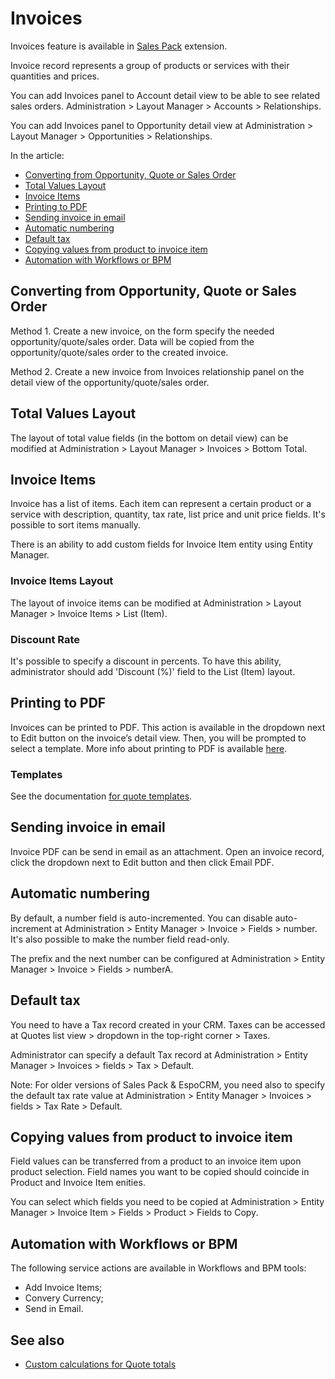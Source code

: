 # Invoices

Invoices feature is available in [Sales Pack](https://www.espocrm.com/extensions/sales-pack/) extension.

Invoice record represents a group of products or services with their quantities and prices.

You can add Invoices panel to Account detail view to be able to see related sales orders. Administration > Layout Manager > Accounts > Relationships.

You can add Invoices panel to Opportunity detail view at Administration > Layout Manager > Opportunities > Relationships.

In the article:

* [Converting from Opportunity, Quote or Sales Order](#converting-from-opportunity-quote-or-sales-order)
* [Total Values Layout](#total-values-layout)
* [Invoice Items](#invoice-items)
* [Printing to PDF](#printing-to-pdf)
* [Sending invoice in email](#sending-invoice-in-email)
* [Automatic numbering](#automatic-numbering)
* [Default tax](#default-tax)
* [Copying values from product to invoice item](#copying-values-from-product-to-invoice-item)
* [Automation with Workflows or BPM](#automation-with-workflows-or-bpm)

## Converting from Opportunity, Quote or Sales Order

Method 1. Create a new invoice, on the form specify the needed opportunity/quote/sales order. Data will be copied from the opportunity/quote/sales order to the created invoice.

Method 2. Create a new invoice from Invoices relationship panel on the detail view of the opportunity/quote/sales order.

## Total Values Layout

The layout of total value fields (in the bottom on detail view) can be modified at Administration > Layout Manager > Invoices > Bottom Total.

## Invoice Items

Invoice has a list of items. Each item can represent a certain product or a service with description, quantity, tax rate, list price and unit price fields. It's possible to sort items manually.

There is an ability to add custom fields for Invoice Item entity using Entity Manager.

### Invoice Items Layout

The layout of invoice items can be modified at Administration > Layout Manager > Invoice Items > List (Item).

### Discount Rate

It's possible to specify a discount in percents. To have this ability, administrator should add 'Discount (%)' field to the List (Item) layout.

## Printing to PDF

Invoices can be printed to PDF. This action is available in the dropdown next to Edit button on the invoice’s detail view. Then, you will be prompted to select a template. More info about printing to PDF is available [here](printing-to-pdf.md).

### Templates

See the documentation [for quote templates](quotes.md#templates).

## Sending invoice in email

Invoice PDF can be send in email as an attachment. Open an invoice record, click the dropdown next to Edit button and then click Email PDF.

## Automatic numbering

By default, a number field is auto-incremented. You can disable auto-increment at Administration > Entity Manager > Invoice > Fields > number. It's also possible to make the number field read-only.

The prefix and the next number can be configured at Administration > Entity Manager > Invoice > Fields > numberA.

## Default tax

You need to have a Tax record created in your CRM. Taxes can be accessed at Quotes list view > dropdown in the top-right corner > Taxes.

Administrator can specify a default Tax record at Administration > Entity Manager > Invoices > fields > Tax > Default.

Note: For older versions of Sales Pack & EspoCRM, you need also to specify the default tax rate value at Administration > Entity Manager > Invoices > fields > Tax Rate > Default.

## Copying values from product to invoice item

Field values can be transferred from a product to an invoice item upon product selection. Field names you want to be copied should coincide in Product and Invoice Item enities.

You can select which fields you need to be copied at Administration > Entity Manager > Invoice Item > Fields > Product > Fields to Copy.

## Automation with Workflows or BPM

The following service actions are available in Workflows and BPM tools:

* Add Invoice Items;
* Convery Currency;
* Send in Email.

## See also

* [Custom calculations for Quote totals](../development/quote-custom-calculations.md)
